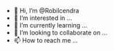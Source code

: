 - 👋 Hi, I’m @Robilcendra
- 👀 I’m interested in ...
- 🌱 I’m currently learning ...
- 💞️ I’m looking to collaborate on ...
- 📫 How to reach me ...

<!---
Robilcendra/Robilcendra is a ✨ special ✨ repository because its `README.md` (this file) appears on your GitHub profile.
You can click the Preview link to take a look at your changes.
--->
